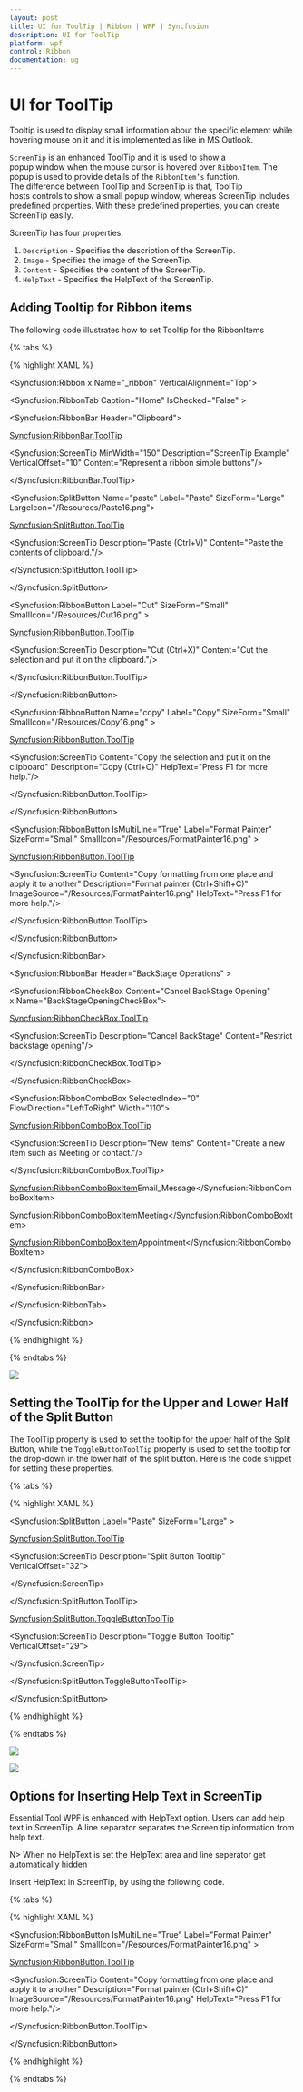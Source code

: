```yaml
---
layout: post
title: UI for ToolTip | Ribbon | WPF | Syncfusion
description: UI for ToolTip
platform: wpf
control: Ribbon
documentation: ug
---
```

# UI for ToolTip

Tooltip is used to display small information about the specific element while hovering mouse on it and it is implemented as like in MS Outlook.

`ScreenTip` is an enhanced ToolTip and it is used to show a popup window when the mouse cursor is hovered over `RibbonItem`. The popup is used to provide details of the `RibbonItem’s` function. The difference between ToolTip and ScreenTip is that, ToolTip hosts controls to show a small popup window, whereas ScreenTip includes predefined properties. With these predefined properties, you can create ScreenTip easily.

ScreenTip has four properties.

1. `Description` - Specifies the description of the ScreenTip.
2. `Image` - Specifies the image of the ScreenTip.
3. `Content` - Specifies the content of the ScreenTip.
4. `HelpText` - Specifies the HelpText of the ScreenTip.

## Adding Tooltip for Ribbon items

The following code illustrates how to set Tooltip for the RibbonItems

{% tabs %}

{% highlight XAML %}

<Syncfusion:Ribbon x:Name="_ribbon"   VerticalAlignment="Top">

<Syncfusion:RibbonTab  Caption="Home" IsChecked="False"  >

<Syncfusion:RibbonBar Header="Clipboard">

<Syncfusion:RibbonBar.ToolTip>

<Syncfusion:ScreenTip MinWidth="150" Description="ScreenTip Example" VerticalOffset="10" Content="Represent a ribbon simple buttons"/>

</Syncfusion:RibbonBar.ToolTip>

<Syncfusion:SplitButton  Name="paste" Label="Paste" SizeForm="Large"  LargeIcon="/Resources/Paste16.png">

<Syncfusion:SplitButton.ToolTip>

<Syncfusion:ScreenTip  Description="Paste (Ctrl+V)" Content="Paste the contents of clipboard."/>

</Syncfusion:SplitButton.ToolTip>

</Syncfusion:SplitButton>

<Syncfusion:RibbonButton   Label="Cut" SizeForm="Small"  SmallIcon="/Resources/Cut16.png" >

<Syncfusion:RibbonButton.ToolTip>

<Syncfusion:ScreenTip Description="Cut (Ctrl+X)" Content="Cut the selection and put it on the clipboard."/>

</Syncfusion:RibbonButton.ToolTip>

</Syncfusion:RibbonButton>

<Syncfusion:RibbonButton Name="copy"   Label="Copy" SizeForm="Small"   SmallIcon="/Resources/Copy16.png"  >

<Syncfusion:RibbonButton.ToolTip>

<Syncfusion:ScreenTip Content="Copy the selection and put it on the clipboard" Description="Copy (Ctrl+C)" HelpText="Press F1 for more help."/>

</Syncfusion:RibbonButton.ToolTip>

</Syncfusion:RibbonButton>

<Syncfusion:RibbonButton IsMultiLine="True"  Label="Format Painter" SizeForm="Small"  SmallIcon="/Resources/FormatPainter16.png" >

<Syncfusion:RibbonButton.ToolTip>

<Syncfusion:ScreenTip Content="Copy formatting from one place and apply it to another" Description="Format painter (Ctrl+Shift+C)" ImageSource="/Resources/FormatPainter16.png" HelpText="Press F1 for more help."/>

</Syncfusion:RibbonButton.ToolTip>

</Syncfusion:RibbonButton>

</Syncfusion:RibbonBar>

<Syncfusion:RibbonBar Header="BackStage Operations" >

<Syncfusion:RibbonCheckBox  Content="Cancel BackStage Opening" x:Name="BackStageOpeningCheckBox">

<Syncfusion:RibbonCheckBox.ToolTip>

<Syncfusion:ScreenTip Description="Cancel BackStage" Content="Restrict backstage opening"/>

</Syncfusion:RibbonCheckBox.ToolTip>

</Syncfusion:RibbonCheckBox>

<Syncfusion:RibbonComboBox SelectedIndex="0" FlowDirection="LeftToRight" Width="110">

<Syncfusion:RibbonComboBox.ToolTip>

<Syncfusion:ScreenTip Description="New Items" Content="Create a new item such as Meeting or contact."/>

</Syncfusion:RibbonComboBox.ToolTip>

<Syncfusion:RibbonComboBoxItem>Email_Message</Syncfusion:RibbonComboBoxItem>

<Syncfusion:RibbonComboBoxItem>Meeting</Syncfusion:RibbonComboBoxItem>

<Syncfusion:RibbonComboBoxItem>Appointment</Syncfusion:RibbonComboBoxItem>

</Syncfusion:RibbonComboBox>

</Syncfusion:RibbonBar>

</Syncfusion:RibbonTab>

</Syncfusion:Ribbon>

{% endhighlight %}

{% endtabs %}

![](UIforToolTip_images/UIforToolTip_img1.jpeg)


## Setting the ToolTip for the Upper and Lower Half of the Split Button

The ToolTip property is used to set the tooltip for the upper half of the Split Button, while the `ToggleButtonToolTip` property is used to set the tooltip for the drop-down in the lower half of the split button. Here is the code snippet for setting these properties.

{% tabs %}

{% highlight XAML %}

<Syncfusion:SplitButton Label="Paste" SizeForm="Large" >

<Syncfusion:SplitButton.ToolTip>

<Syncfusion:ScreenTip Description="Split Button Tooltip" VerticalOffset="32">

<TextBlock Text="Top Tool Tip" />

</Syncfusion:ScreenTip>

</Syncfusion:SplitButton.ToolTip>

<Syncfusion:SplitButton.ToggleButtonToolTip>

<Syncfusion:ScreenTip Description="Toggle Button Tooltip" VerticalOffset="29">

<TextBlock Text="Bottom Tool Tip" />

</Syncfusion:ScreenTip>

</Syncfusion:SplitButton.ToggleButtonToolTip>

</Syncfusion:SplitButton>

{% endhighlight %}

{% endtabs %}

![](UIforToolTip_images/UIforToolTip_img2.jpeg)


![](UIforToolTip_images/UIforToolTip_img3.jpeg)


## Options for Inserting Help Text in ScreenTip

Essential Tool WPF is enhanced with HelpText option. Users can add help text in ScreenTip. A line separator separates the Screen tip information from help text.

N> When no HelpText is set the HelpText area and line seperator get automatically hidden
 
Insert HelpText in ScreenTip, by using the following code.

{% tabs %}

{% highlight XAML %}

<Syncfusion:RibbonButton IsMultiLine="True"  Label="Format Painter" SizeForm="Small"  SmallIcon="/Resources/FormatPainter16.png" >

<Syncfusion:RibbonButton.ToolTip>

<Syncfusion:ScreenTip Content="Copy formatting from one place and apply it to another" Description="Format painter (Ctrl+Shift+C)" ImageSource="/Resources/FormatPainter16.png" HelpText="Press F1 for more help."/>

</Syncfusion:RibbonButton.ToolTip>

</Syncfusion:RibbonButton>

{% endhighlight %}

{% endtabs %}



